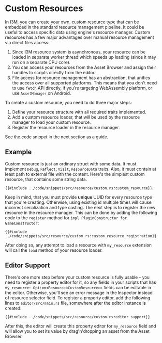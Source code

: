 # Custom Resources

In I3M, you can create your own, custom resource type that can be embedded in the standard resource management pipeline.
It could be useful to access specific data using engine's resource manager. Custom resources has a few major advantages 
over manual resource management via direct files access:

1) Since I3M resource system is asynchronous, your resource can be loaded in separate worker thread which speeds up
loading (since it may run on a separate CPU core).
2) You can access your resources from the Asset Browser and assign their handles to scripts directly from the editor.
3) File access for resource management has an abstraction, that unifies the access over all supported platforms. This 
means that you don't need to use `fetch` API directly, if you're targeting WebAssembly platform, or use `AssetManager`
on Android.

To create a custom resource, you need to do three major steps:

1) Define your resource structure with all required traits implemented.
2) Add a custom resource loader, that will be used by the resource manager to load your custom resource.
3) Register the resource loader in the resource manager.

See the code snippet in the next section as a guide. 

## Example

Custom resource is just an ordinary struct with some data. It must implement `Debug`, `Reflect`, `Visit`, `ResourceData`
traits. Also, it must contain at least path to external file with the content. Here's the simplest custom resource, that
contains some string data.

```rust,no_run,edition2018
{{#include ../code/snippets/src/resource/custom.rs:custom_resource}}
```

Keep in mind, that you must provide **unique** UUID for every resource type that you're creating. Otherwise, using
existing id multiple times will cause incorrect serialization and type casting. The next step is to register the new 
resource in the resource manager. This can be done by adding the following code to the `register` method for
`impl PluginConstructor for GameConstructor`:

```rust,no_run
{{#include ../code/snippets/src/resource/custom.rs:custom_resource_registration}}
```

After doing so, any attempt to load a resource with `my_resource` extension will call the `load` method of your 
resource loader.

## Editor Support

There's one more step before your custom resource is fully usable - you need to register a property editor for it, so
any fields in your scripts that has `my_resource: Option<Resource<CustomResource>>` fields can be editable in the editor. 
Otherwise, you'll see an error message in the Inspector instead of resource selector field. To register a property editor,
add the following lines to `editor/src/main.rs` file, somewhere after the editor instance is created:

```rust,no_run
{{#include ../code/snippets/src/resource/custom.rs:editor_support}}
```

After this, the editor will create this property editor for `my_resource` field and will allow you to set its value by
drag'n'dropping an asset from the Asset Browser.